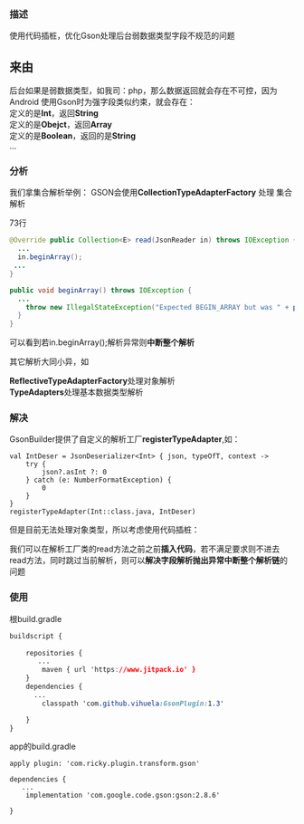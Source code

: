 ### 描述

使用代码插桩，优化Gson处理后台弱数据类型字段不规范的问题

## 来由

后台如果是弱数据类型，如我司：php，那么数据返回就会存在不可控，因为Android 使用Gson时为强字段类似约束，就会存在：<br>
定义的是**Int**，返回**String**<br>
定义的是**Obejct**，返回**Array**<br>
定义的是**Boolean**，返回的是**String**<br>
...

### 分析
我们拿集合解析举例：
GSON会使用**CollectionTypeAdapterFactory** 处理 集合解析

73行

```java
@Override public Collection<E> read(JsonReader in) throws IOException {
  ...
  in.beginArray();
 ...
}
```

```java
public void beginArray() throws IOException {
  ...
    throw new IllegalStateException("Expected BEGIN_ARRAY but was " + peek() + locationString());
  }
}
```

可以看到若in.beginArray();解析异常则**中断整个解析**<br>

其它解析大同小异，如

**ReflectiveTypeAdapterFactory**处理对象解析<br>**TypeAdapters**处理基本数据类型解析

### 解决

GsonBuilder提供了自定义的解析工厂**registerTypeAdapter**,如：<br>

```
val IntDeser = JsonDeserializer<Int> { json, typeOfT, context ->
    try {
        json?.asInt ?: 0
    } catch (e: NumberFormatException) {
        0
    }
}
registerTypeAdapter(Int::class.java, IntDeser)
```

但是目前无法处理对象类型，所以考虑使用代码插桩：<br>

我们可以在解析工厂类的read方法之前之前**插入代码**，若不满足要求则不进去read方法，同时跳过当前解析，则可以**解决字段解析抛出异常中断整个解析链**的问题



### 使用

根build.gradle

```css
buildscript {
   
    repositories {
       ...
        maven { url 'https://www.jitpack.io' }
    }
    dependencies {
      ...
        classpath 'com.github.vihuela:GsonPlugin:1.3'

    }
}
```

app的build.gradle

```
apply plugin: 'com.ricky.plugin.transform.gson'

dependencies {
   ...
    implementation 'com.google.code.gson:gson:2.8.6'

}
```
